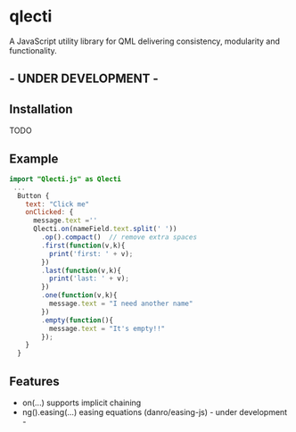 # qlecti
A JavaScript utility library for QML delivering consistency, modularity and functionality.

## - UNDER DEVELOPMENT -

## Installation
TODO

## Example
```qml
import "Qlecti.js" as Qlecti
 ...
  Button {
    text: "Click me"
    onClicked: {
      message.text =''
      Qlecti.on(nameField.text.split(' '))
        .op().compact()  // remove extra spaces
        .first(function(v,k){
          print('first: ' + v);
        })
        .last(function(v,k){
          print('last: ' + v);
        })
        .one(function(v,k){
          message.text = "I need another name"
        })
        .empty(function(){
          message.text = "It's empty!!"
        });
    }
  }
```

## Features
 * on(...) supports implicit chaining
 * ng().easing(...) easing equations (danro/easing-js) - under development -
